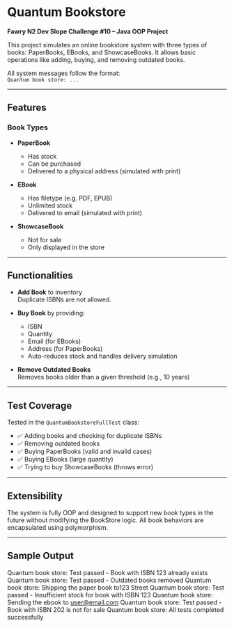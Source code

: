 # Quantum Bookstore

**Fawry N2 Dev Slope Challenge #10 – Java OOP Project**

This project simulates an online bookstore system with three types of books: PaperBooks, EBooks, and ShowcaseBooks. It allows basic operations like adding, buying, and removing outdated books.

All system messages follow the format:  
 `Quantum book store: ...`

---

## Features

### Book Types
- **PaperBook**  
  - Has stock
  - Can be purchased
  - Delivered to a physical address (simulated with print)

- **EBook**  
  - Has filetype (e.g. PDF, EPUB)
  - Unlimited stock
  - Delivered to email (simulated with print)

- **ShowcaseBook**  
  - Not for sale
  - Only displayed in the store

---

## Functionalities

- **Add Book** to inventory  
  Duplicate ISBNs are not allowed.

- **Buy Book** by providing:
  - ISBN
  - Quantity
  - Email (for EBooks)
  - Address (for PaperBooks)
  - Auto-reduces stock and handles delivery simulation

- **Remove Outdated Books**  
  Removes books older than a given threshold (e.g., 10 years)

---

## Test Coverage

Tested in the `QuantumBookstoreFullTest` class:
- ✅ Adding books and checking for duplicate ISBNs
- ✅ Removing outdated books
- ✅ Buying PaperBooks (valid and invalid cases)
- ✅ Buying EBooks (large quantity)
- ✅ Trying to buy ShowcaseBooks (throws error)

---

## Extensibility
The system is fully OOP and designed to support new book types in the future without modifying the BookStore logic. All book behaviors are encapsulated using polymorphism.

---

## Sample Output
Quantum book store: Test passed - Book with ISBN 123 already exists
Quantum book store: Test passed - Outdated books removed
Quantum book store: Shipping the paper book to123 Street
Quantum book store: Test passed - Insufficient stock for book with ISBN 123
Quantum book store: Sending the ebook to user@email.com
Quantum book store: Test passed - Book with ISBN 202 is not for sale
Quantum book store: All tests completed successfully
